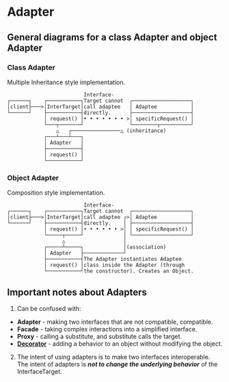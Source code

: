 # Adapter

## General diagrams for a class Adapter and object Adapter

### **Class Adapter**
Multiple Inheritance style implementation.
```
                         Interface-
┌──────┐    ┌───────────┐Target cannot  ┌───────────────────┐
│client├───>│InterTarget│call adaptee   │ Adaptee           │
└──────┘    ├───────────┤directly.      ├───────────────────┤ 
            │ request() │• • • • • • • >│ specificRequest() │
            └───┬───────┘               └────────┬──────────┘
                △   ┌────────────────△ (inheritance)     
            ┌───┴───┴───┐
            │ Adapter   │ 
            ├───────────┤ 
            │ request() │ 
            └───────────┘
```
### **Object Adapter**
Composition style implementation.
```
                         Interface-
┌──────┐    ┌───────────┐Target cannot  ┌───────────────────┐
│client├───>│InterTarget│call adaptee ┌>│ Adaptee           │
└──────┘    ├───────────┤directly.    │ ├───────────────────┤ 
            │ request() │• • • • • • >│ │ specificRequest() │
            └─────┬─────┘             │ └───────────────────┘
                  △                   │    
            ┌─────┴─────┐             │(association)   
            │ Adapter   ├─────────────┘
            ├───────────┤The Adapter instantiates Adaptee 
            │ request() │class inside the Adapter (through
            └───────────┘the constructor). Creates an Object.
```

## Important notes about Adapters

1. Can be confused with:
* **Adapter** - making two interfaces that are not compatible, compatible.
* **Facade** - taking complex interactions into a simplified interface. 
* **Proxy** - calling a substitute, and substitute calls the target.
* [**Decorator**](./decorator.md) - adding a behavior to an object without modifying the object.

2. The intent of using adapters is to make two interfaces interoperable. The intent of adapters is ***not to change the underlying behavior*** of the InterfaceTarget. 

